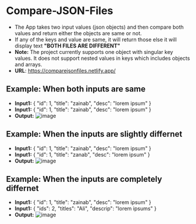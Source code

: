# Compare-JSON-Files 
- The App takes two input values (json objects) and then compare both values and return either the objects are same or not. 
- If any of the keys and value are same, it will return those else it will display text **"BOTH FILES ARE DIFFERENT"**
- **Note:** The project currently supports one object with singular key values. It does not support nested values in keys which includes objects and arrays.
- **URL**: https://comparejsonfiles.netlify.app/
## Example: When both inputs are same
- **Input1:** 
{
  "id": 1,
  "title": "zainab",
  "desc": "lorem ipsum"
}
- **Input1:** 
{
  "id": 1,
  "title": "zainab",
  "desc": "lorem ipsum"
}
-  **Output:**
![image](https://user-images.githubusercontent.com/88162824/218309634-90205132-c784-46a6-abf1-d2b01c99fa88.png)
## Example: When the inputs are slightly differnet
- **Input1:** 
{
  "id": 1,
  "title": "zainab",
  "desc": "lorem ipsum"
}
- **Input1:** 
{
  "id": 1,
  "title": "zanab",
  "desc": "lorem ipsum"
}
-  **Output:**
![image](https://user-images.githubusercontent.com/88162824/218309808-c5997798-4b63-41bc-8e6a-1bb90bcabaa2.png)
## Example: When the inputs are completely differnet
- **Input1:** 
{
  "id": 1,
  "title": "zainab",
  "desc": "lorem ipsum"
}
- **Input1:** 
{
  "ids": 2,
  "titles": "Ali",
  "descrip": "lorem ipsums"
}
-  **Output:**
![image](https://user-images.githubusercontent.com/88162824/218309862-149f6789-8643-4765-b7e5-297abf81cedb.png)
